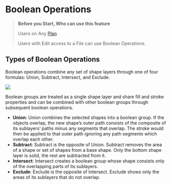 # Boolean Operations

>**Before you Start, Who can use this feature**
>
>Users on Any [Plan](/hc/en-us/articles/360040328273-Choose-a-Figma-Plan)
>
>Users with Edit access to a File can use Boolean Operations.

## Types of Boolean Operations

Boolean operations combine any set of shape layers through one of four formulas: Union, Subtract, Intersect, and Exclude. 

![](https://downloads.intercomcdn.com/i/o/44990012/92134bf82197eae9ad277791/Screen+Shot+2018-01-10+at+5.23.22+PM.png)

Boolean groups are treated as a single shape layer and share fill and stroke properties and can be combined with other boolean groups through subsequent boolean operations.

*   **Union**: Union combines the selected shapes into a boolean group. If the objects overlap, the new shape’s outer path consists of the composite of its sublayers’ paths minus any segments that overlap. The stroke would then be applied to that outer path ignoring any path segments which overlap each other.
*   **Subtract**: Subtract is the opposite of Union. Subtract removes the area of a shape or set of shapes from a base shape. Only the bottom shape layer is solid, the rest are subtracted from it.
*   **Intersect**: Intersect creates a boolean group whose shape consists only of the overlapping parts of its sublayers.
*   **Exclude**: Exclude is the opposite of Intersect. Exclude shows only the areas of its sublayers that do not overlap.
